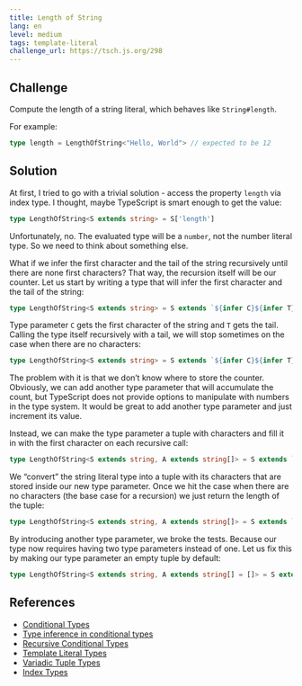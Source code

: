 ```yaml
---
title: Length of String
lang: en
level: medium
tags: template-literal
challenge_url: https://tsch.js.org/298
---
```


## Challenge

Compute the length of a string literal, which behaves like `String#length`.

For example:

```typescript
type length = LengthOfString<"Hello, World"> // expected to be 12
```

## Solution

At first, I tried to go with a trivial solution - access the property `length` via index type.
I thought, maybe TypeScript is smart enough to get the value:

```typescript
type LengthOfString<S extends string> = S['length']
```

Unfortunately, no.
The evaluated type will be a `number`, not the number literal type.
So we need to think about something else.

What if we infer the first character and the tail of the string recursively until there are none first characters?
That way, the recursion itself will be our counter.
Let us start by writing a type that will infer the first character and the tail of the string:

```typescript
type LengthOfString<S extends string> = S extends `${infer C}${infer T}` ? never : never;
```

Type parameter `C` gets the first character of the string and `T` gets the tail.
Calling the type itself recursively with a tail, we will stop sometimes on the case when there are no characters:

```typescript
type LengthOfString<S extends string> = S extends `${infer C}${infer T}` ? LengthOfString<T> : never;
```

The problem with it is that we don’t know where to store the counter.
Obviously, we can add another type parameter that will accumulate the count, but TypeScript does not provide options to manipulate with numbers in the type system.
It would be great to add another type parameter and just increment its value.

Instead, we can make the type parameter a tuple with characters and fill it in with the first character on each recursive call:

```typescript
type LengthOfString<S extends string, A extends string[]> = S extends `${infer C}${infer T}` ? LengthOfString<T, [C, ...A]> : never;
```

We “convert” the string literal type into a tuple with its characters that are stored inside our new type parameter.
Once we hit the case when there are no characters (the base case for a recursion) we just return the length of the tuple:

```typescript
type LengthOfString<S extends string, A extends string[]> = S extends `${infer C}${infer T}` ? LengthOfString<T, [C, ...A]> : A['length'];
```

By introducing another type parameter, we broke the tests.
Because our type now requires having two type parameters instead of one.
Let us fix this by making our type parameter an empty tuple by default:

```typescript
type LengthOfString<S extends string, A extends string[] = []> = S extends `${infer C}${infer T}` ? LengthOfString<T, [C, ...A]> : A['length'];
```

## References

- [Conditional Types](https://www.typescriptlang.org/docs/handbook/advanced-types.html#conditional-types)
- [Type inference in conditional types](https://www.typescriptlang.org/docs/handbook/advanced-types.html#type-inference-in-conditional-types)
- [Recursive Conditional Types](https://www.typescriptlang.org/docs/handbook/release-notes/typescript-4-1.html#recursive-conditional-types)
- [Template Literal Types](https://www.typescriptlang.org/docs/handbook/release-notes/typescript-4-1.html#template-literal-types)
- [Variadic Tuple Types](https://www.typescriptlang.org/docs/handbook/release-notes/typescript-4-0.html#variadic-tuple-types)
- [Index Types](https://www.typescriptlang.org/docs/handbook/advanced-types.html#index-types)
